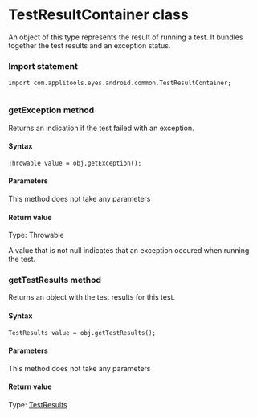 # TestResultContainer class
An object of this type represents the result of running a test. It bundles together the test results and an exception status.
 
 ### Import statement 
``` 
import com.applitools.eyes.android.common.TestResultContainer;
 
 ``` 
 
### getException method
Returns an indication if the test failed with an exception.

#### Syntax 
 ``` 
Throwable value = obj.getException();
 ``` 

 #### Parameters 
This method does not take any parameters 
 
 #### Return value 
Type: Throwable

A value that is not null indicates that an exception occured when running the test. 
### getTestResults method
Returns an object with the test results for this test.

#### Syntax 
 ``` 
TestResults value = obj.getTestResults();
 ``` 

 #### Parameters 
This method does not take any parameters 
 
 #### Return value 
Type: [TestResults](./testresults)